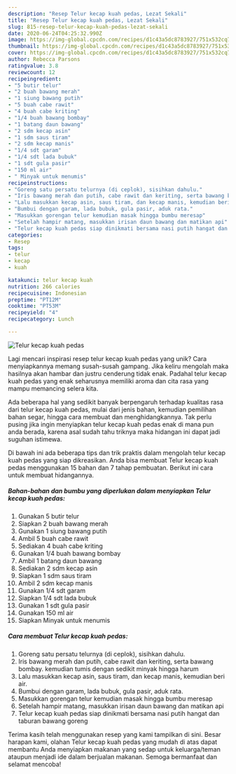 ```yaml
---
description: "Resep Telur kecap kuah pedas, Lezat Sekali"
title: "Resep Telur kecap kuah pedas, Lezat Sekali"
slug: 815-resep-telur-kecap-kuah-pedas-lezat-sekali
date: 2020-06-24T04:25:32.990Z
image: https://img-global.cpcdn.com/recipes/d1c43a5dc8783927/751x532cq70/telur-kecap-kuah-pedas-foto-resep-utama.jpg
thumbnail: https://img-global.cpcdn.com/recipes/d1c43a5dc8783927/751x532cq70/telur-kecap-kuah-pedas-foto-resep-utama.jpg
cover: https://img-global.cpcdn.com/recipes/d1c43a5dc8783927/751x532cq70/telur-kecap-kuah-pedas-foto-resep-utama.jpg
author: Rebecca Parsons
ratingvalue: 3.8
reviewcount: 12
recipeingredient:
- "5 butir telur"
- "2 buah bawang merah"
- "1 siung bawang putih"
- "5 buah cabe rawit"
- "4 buah cabe kriting"
- "1/4 buah bawang bombay"
- "1 batang daun bawang"
- "2 sdm kecap asin"
- "1 sdm saus tiram"
- "2 sdm kecap manis"
- "1/4 sdt garam"
- "1/4 sdt lada bubuk"
- "1 sdt gula pasir"
- "150 ml air"
- " Minyak untuk menumis"
recipeinstructions:
- "Goreng satu persatu telurnya (di ceplok), sisihkan dahulu."
- "Iris bawang merah dan putih, cabe rawit dan keriting, serta bawang bombay. kemudian tumis dengan sedikit minyak hingga harum"
- "Lalu masukkan kecap asin, saus tiram, dan kecap manis, kemudian beri air."
- "Bumbui dengan garam, lada bubuk, gula pasir, aduk rata."
- "Masukkan gorengan telur kemudian masak hingga bumbu meresap"
- "Setelah hampir matang, masukkan irisan daun bawang dan matikan api"
- "Telur kecap kuah pedas siap dinikmati bersama nasi putih hangat dan taburan bawang goreng"
categories:
- Resep
tags:
- telur
- kecap
- kuah

katakunci: telur kecap kuah 
nutrition: 266 calories
recipecuisine: Indonesian
preptime: "PT12M"
cooktime: "PT53M"
recipeyield: "4"
recipecategory: Lunch

---
```



![Telur kecap kuah pedas](https://img-global.cpcdn.com/recipes/d1c43a5dc8783927/751x532cq70/telur-kecap-kuah-pedas-foto-resep-utama.jpg)

Lagi mencari inspirasi resep telur kecap kuah pedas yang unik? Cara menyiapkannya memang susah-susah gampang. Jika keliru mengolah maka hasilnya akan hambar dan justru cenderung tidak enak. Padahal telur kecap kuah pedas yang enak seharusnya memiliki aroma dan cita rasa yang mampu memancing selera kita.

Ada beberapa hal yang sedikit banyak berpengaruh terhadap kualitas rasa dari telur kecap kuah pedas, mulai dari jenis bahan, kemudian pemilihan bahan segar, hingga cara membuat dan menghidangkannya. Tak perlu pusing jika ingin menyiapkan telur kecap kuah pedas enak di mana pun anda berada, karena asal sudah tahu triknya maka hidangan ini dapat jadi suguhan istimewa.




Di bawah ini ada beberapa tips dan trik praktis dalam mengolah telur kecap kuah pedas yang siap dikreasikan. Anda bisa membuat Telur kecap kuah pedas menggunakan 15 bahan dan 7 tahap pembuatan. Berikut ini cara untuk membuat hidangannya.

<!--inarticleads1-->

##### Bahan-bahan dan bumbu yang diperlukan dalam menyiapkan Telur kecap kuah pedas:

1. Gunakan 5 butir telur
1. Siapkan 2 buah bawang merah
1. Gunakan 1 siung bawang putih
1. Ambil 5 buah cabe rawit
1. Sediakan 4 buah cabe kriting
1. Gunakan 1/4 buah bawang bombay
1. Ambil 1 batang daun bawang
1. Sediakan 2 sdm kecap asin
1. Siapkan 1 sdm saus tiram
1. Ambil 2 sdm kecap manis
1. Gunakan 1/4 sdt garam
1. Siapkan 1/4 sdt lada bubuk
1. Gunakan 1 sdt gula pasir
1. Gunakan 150 ml air
1. Siapkan  Minyak untuk menumis




<!--inarticleads2-->

##### Cara membuat Telur kecap kuah pedas:

1. Goreng satu persatu telurnya (di ceplok), sisihkan dahulu.
1. Iris bawang merah dan putih, cabe rawit dan keriting, serta bawang bombay. kemudian tumis dengan sedikit minyak hingga harum
1. Lalu masukkan kecap asin, saus tiram, dan kecap manis, kemudian beri air.
1. Bumbui dengan garam, lada bubuk, gula pasir, aduk rata.
1. Masukkan gorengan telur kemudian masak hingga bumbu meresap
1. Setelah hampir matang, masukkan irisan daun bawang dan matikan api
1. Telur kecap kuah pedas siap dinikmati bersama nasi putih hangat dan taburan bawang goreng




Terima kasih telah menggunakan resep yang kami tampilkan di sini. Besar harapan kami, olahan Telur kecap kuah pedas yang mudah di atas dapat membantu Anda menyiapkan makanan yang sedap untuk keluarga/teman ataupun menjadi ide dalam berjualan makanan. Semoga bermanfaat dan selamat mencoba!
